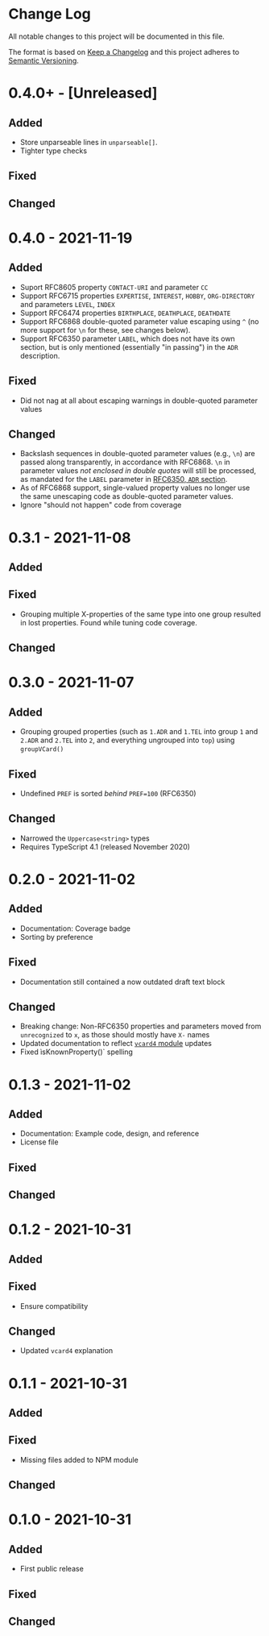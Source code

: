 # Change Log

All notable changes to this project will be documented in this file.

The format is based on [Keep a Changelog](https://keepachangelog.com/) and this
project adheres to [Semantic Versioning](https://semver.org/).

# 0.4.0+ - [Unreleased]

## Added

- Store unparseable lines in `unparseable[]`.
- Tighter type checks

## Fixed

## Changed

# 0.4.0 - 2021-11-19

## Added

- Suport RFC8605 property `CONTACT-URI` and parameter `CC`
- Support RFC6715 properties `EXPERTISE`, `INTEREST`, `HOBBY`, `ORG-DIRECTORY`
  and parameters `LEVEL`, `INDEX`
- Support RFC6474 properties `BIRTHPLACE`, `DEATHPLACE`, `DEATHDATE`
- Support RFC6868 double-quoted parameter value escaping using `^` (no more
  support for `\n` for these, see changes below).
- Support RFC6350 parameter `LABEL`, which does not have its own section, but is
  only mentioned (essentially "in passing") in the `ADR` description.

## Fixed

- Did not nag at all about escaping warnings in double-quoted parameter values

## Changed

- Backslash sequences in double-quoted parameter values (e.g., `\n`) are passed
  along transparently, in accordance with RFC6868. `\n` in parameter values _not
  enclosed in double quotes_ will still be processed, as mandated for the
  `LABEL` parameter in
  [RFC6350, `ADR` section](https://datatracker.ietf.org/doc/html/rfc6350#section-6.3.1).
- As of RFC6868 support, single-valued property values no longer use the same
  unescaping code as double-quoted parameter values.
- Ignore "should not happen" code from coverage

# 0.3.1 - 2021-11-08

## Added

## Fixed

- Grouping multiple X-properties of the same type into one group resulted in
  lost properties. Found while tuning code coverage.

## Changed

# 0.3.0 - 2021-11-07

## Added

- Grouping grouped properties (such as `1.ADR` and `1.TEL` into group `1` and
  `2.ADR` and `2.TEL` into `2`, and everything ungrouped into `top`) using
  `groupVCard()`

## Fixed

- Undefined `PREF` is sorted _behind_ `PREF=100` (RFC6350)

## Changed

- Narrowed the `Uppercase<string>` types
- Requires TypeScript 4.1 (released November 2020)

# 0.2.0 - 2021-11-02

## Added

- Documentation: Coverage badge
- Sorting by preference

## Fixed

- Documentation still contained a now outdated draft text block

## Changed

- Breaking change: Non-RFC6350 properties and parameters moved from
  `unrecognized` to `x`, as those should mostly have `X-` names
- Updated documentation to reflect
  [`vcard4` module](https://github.com/kelseykm/vcard4) updates
- Fixed ìsKnownProperty()` spelling

# 0.1.3 - 2021-11-02

## Added

- Documentation: Example code, design, and reference
- License file

## Fixed

## Changed

# 0.1.2 - 2021-10-31

## Added

## Fixed

- Ensure compatibility

## Changed

- Updated `vcard4` explanation

# 0.1.1 - 2021-10-31

## Added

## Fixed

- Missing files added to NPM module

## Changed

# 0.1.0 - 2021-10-31

## Added

- First public release

## Fixed

## Changed
